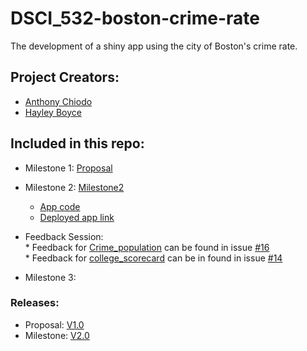 # DSCI_532-boston-crime-rate
The development of a shiny app using the city of Boston's crime rate. 

## Project Creators:

- [Anthony Chiodo](https://github.com/apchiodo)
- [Hayley Boyce](https://github.com/hfboyce)


## Included in this repo: 

- Milestone 1: [Proposal](https://github.com/hfboyce/DSCI_532-boston-crime-rate/blob/master/doc/Proposal.md)

- Milestone 2: [Milestone2](https://github.com/hfboyce/DSCI_532-boston-crime-rate/blob/master/doc/Milestone2.md)
    * [App code](https://github.com/hfboyce/DSCI_532-boston-crime-rate/blob/master/app.R)
    * [Deployed app link](https://hfboyce.shinyapps.io/dsci_532-boston-crime-rate/)


- Feedback Session:      
        * Feedback for [Crime_population](https://github.com/UBC-MDS/Crime_population) can be found in issue [#16](https://github.com/UBC-MDS/Crime_population/issues/16)          
        * Feedback for [college_scorecard](https://github.com/UBC-MDS/college_scorecard) can be in found in issue [#14](https://github.com/UBC-MDS/college_scorecard/issues/14)           
    
    
- Milestone 3: 


### Releases:

* Proposal:  [V1.0](https://github.com/UBC-MDS/DSCI_532-boston-crime-rate/releases/tag/V1.0)
* Milestone: [V2.0](https://github.com/UBC-MDS/DSCI_532-boston-crime-rate/releases/tag/V2.0)

